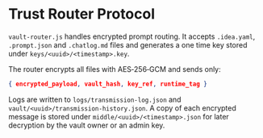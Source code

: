 # Trust Router Protocol

`vault-router.js` handles encrypted prompt routing. It accepts `.idea.yaml`, `.prompt.json` and `.chatlog.md` files and generates a one time key stored under `keys/<uuid>/<timestamp>.key`.

The router encrypts all files with AES‑256‑GCM and sends only:

```json
{ encrypted_payload, vault_hash, key_ref, runtime_tag }
```

Logs are written to `logs/transmission-log.json` and `vault/<uuid>/transmission-history.json`. A copy of each encrypted message is stored under `middle/<uuid>/<timestamp>.json` for later decryption by the vault owner or an admin key.

